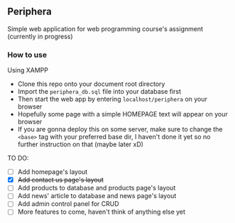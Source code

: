 ## Periphera
Simple web application for web programming course's assignment (currently in progress)


### How to use 
Using XAMPP
- Clone this repo onto your document root directory
- Import the `periphera_db.sql` file into your database first
- Then start the web app by entering `localhost/periphera` on your browser
- Hopefully some page with a simple HOMEPAGE text will appear on your browser
- If you are gonna deploy this on some server, make sure to change the `<base>` tag with your preferred base dir, I haven't done it yet so no further instruction on that (maybe later xD)



TO DO:

- [ ] Add homepage's layout
- [x] ~~Add contact us page's layout~~
- [ ] Add products to database and products page's layout
- [ ] Add news' article to database and news page's layout
- [ ] Add admin control panel for CRUD
- [ ] More features to come, haven't think of anything else yet